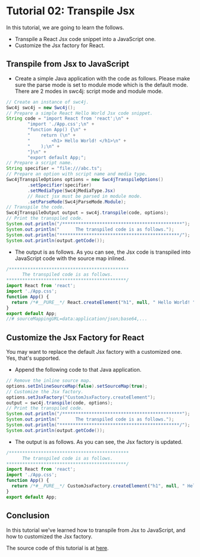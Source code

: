 # Tutorial 02: Transpile Jsx

In this tutorial, we are going to learn the follows.

* Transpile a React Jsx code snippet into a JavaScript one.
* Customize the Jsx factory for React.

## Transpile from Jsx to JavaScript

* Create a simple Java application with the code as follows. Please make sure the parse mode is set to module mode which is the default mode. There are 2 modes in swc4j: script mode and module mode.

```java
// Create an instance of swc4j.
Swc4j swc4j = new Swc4j();
// Prepare a simple React Hello World Jsx code snippet.
String code = "import React from 'react';\n" +
        "import './App.css';\n" +
        "function App() {\n" +
        "    return (\n" +
        "        <h1> Hello World! </h1>\n" +
        "    );\n" +
        "}\n" +
        "export default App;";
// Prepare a script name.
String specifier = "file:///abc.ts";
// Prepare an option with script name and media type.
Swc4jTranspileOptions options = new Swc4jTranspileOptions()
        .setSpecifier(specifier)
        .setMediaType(Swc4jMediaType.Jsx)
        // React jsx must be parsed in module mode.
        .setParseMode(Swc4jParseMode.Module);
// Transpile the code.
Swc4jTranspileOutput output = swc4j.transpile(code, options);
// Print the transpiled code.
System.out.println("/*********************************************");
System.out.println("      The transpiled code is as follows.");
System.out.println("*********************************************/");
System.out.println(output.getCode());
```

* The output is as follows. As you can see, the Jsx code is transpiled into JavaScript code with the source map inlined.

```js
/*********************************************
      The transpiled code is as follows.
*********************************************/
import React from 'react';
import './App.css';
function App() {
  return /*#__PURE__*/ React.createElement("h1", null, " Hello World! ");
}
export default App;
//# sourceMappingURL=data:application/json;base64,...
```

## Customize the Jsx Factory for React

You may want to replace the default Jsx factory with a customized one. Yes, that's supported.

* Append the following code to that Java application.

```java
// Remove the inline source map.
options.setInlineSourceMap(false).setSourceMap(true);
// Customize the Jsx factory.
options.setJsxFactory("CustomJsxFactory.createElement");
output = swc4j.transpile(code, options);
// Print the transpiled code.
System.out.println("/*********************************************");
System.out.println("      The transpiled code is as follows.");
System.out.println("*********************************************/");
System.out.println(output.getCode());
```

* The output is as follows. As you can see, the Jsx factory is updated.

```js
/*********************************************
      The transpiled code is as follows.
*********************************************/
import React from 'react';
import './App.css';
function App() {
  return /*#__PURE__*/ CustomJsxFactory.createElement("h1", null, " Hello World! ");
}
export default App;
```

## Conclusion

In this tutorial we've learned how to transpile from Jsx to JavaScript, and how to customized the Jsx factory.

The source code of this tutorial is at [here](../../src/test/java/com/caoccao/javet/swc4j/tutorials/Tutorial02TranspileJsx.java).
